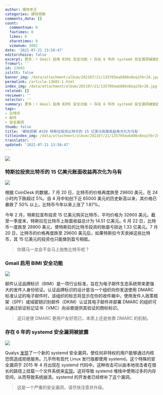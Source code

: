 ```yaml
---
author: 硬核老王
categories: 硬核观察
comments_data: []
count:
  commentnum: 0
  favtimes: 0
  likes: 0
  sharetimes: 0
  viewnum: 3092
date: '2021-07-21 13:58:47'
editorchoice: false
excerpt: 更多：• Gmail 启用 BIMI 安全功能 • 存在 6 年的 systemd 安全漏洞被披露
fromurl: ''
id: 13603
islctt: false
banner_img: /data/attachment/album/202107/21/135705mab886n8oqihbr28.jpg
permalink: /article-13603-1.html
index_img: /data/attachment/album/202107/21/135705mab886n8oqihbr28.jpg
related: []
reviewer: ''
selector: ''
summary: 更多：• Gmail 启用 BIMI 安全功能 • 存在 6 年的 systemd 安全漏洞被披露
tags:
- 比特币
- 邮件
- 安全漏洞
thumb: false
title: '硬核观察 #339 特斯拉投资比特币的 15 亿美元账面收益再次化为乌有'
titleindex_img: /data/attachment/album/202107/21/135705mab886n8oqihbr28.jpg
translator: ''
updated: '2021-07-21 13:58:47'
---
```


![](/data/attachment/album/202107/21/135705mab886n8oqihbr28.jpg)


### 特斯拉投资比特币的 15 亿美元账面收益再次化为乌有


![](/data/attachment/album/202107/21/135717m44rftffltp4ug47.jpg)


根据 CoinDesk 的数据，7 月 20 日，比特币的价格再度跌至 29600 美元，在 24 小时内下跌超过 5%。自 4 月中旬创下近 65000 美元的历史新高以来，其价格已暴跌了 50% 以上。比特币今年以来上涨了 1.87%。


今年 2 月，特斯拉宣布投资 15 亿美元购买比特币，平均价格为 32600 美元。截至一季度末，特斯拉在比特币上账面收益总计为 14.51 亿美元。6 月 22 日，比特币一度跌至 28900 美元，使特斯拉的比特币投资的账面亏损达 1.33 亿美元。7 月 20 日，比特币的价格再度跌至 29600 美元后，如果特斯拉今天卖掉这些比特币，其 15 亿美元的投资也只能做到盈亏相抵。



> 
> 你猜马一龙会不会马上抛售比特币呢？
> 
> 
> 


### Gmail 启用 BIMI 安全功能


![](/data/attachment/album/202107/21/135733v4ydfwsybcugutff.jpg)


邮件认证品牌标识（BIMI）是一项行业标准，旨在为电子邮件生态系统带来更强大的发件人身份验证。认证品牌标识的设计是当一个组织向你发送使用 DMARC 标准认证的电子邮件时，该组织的标志将显示在你的收件箱中。使用发件人政策框架（SPF）或域密钥识别邮件（DKIM）认证其电子邮件并部署 DMARC 的组织可以通过验证标记证书（VMC）向谷歌提供其验证的商标标识。



> 
> 这只是使 DMARC 更用户友好而已，本质上还是依靠 DMARC 的机制。
> 
> 
> 


### 存在 6 年的 systemd 安全漏洞被披露


![](/data/attachment/album/202107/21/135824qduxayuldaaa8bha.jpg)


Qualys [发现](https://blog.qualys.com/vulnerabilities-threat-research/2021/07/20/cve-2021-33910-denial-of-service-stack-exhaustion-in-systemd-pid-1)了一个新的 systemd 安全漏洞，使任何非特权的用户能够通过内核恐慌造成拒绝服务。几乎所有现代 Linux 发行版都使用 systemd。这个特殊的安全漏洞于 2015 年 4 月出现在 systemd 代码中。这种攻击可以由本地攻击者在很长的路径上挂载一个文件系统来[实现](https://access.redhat.com/security/cve/cve-2021-33910)。这将导致 systemd 堆栈中使用过多的内存空间，从而导致系统崩溃。systemd 的开发者已经修补了这个漏洞。



> 
> 这是一个严重的安全漏洞，请尽快注意并升级。
> 
> 
>